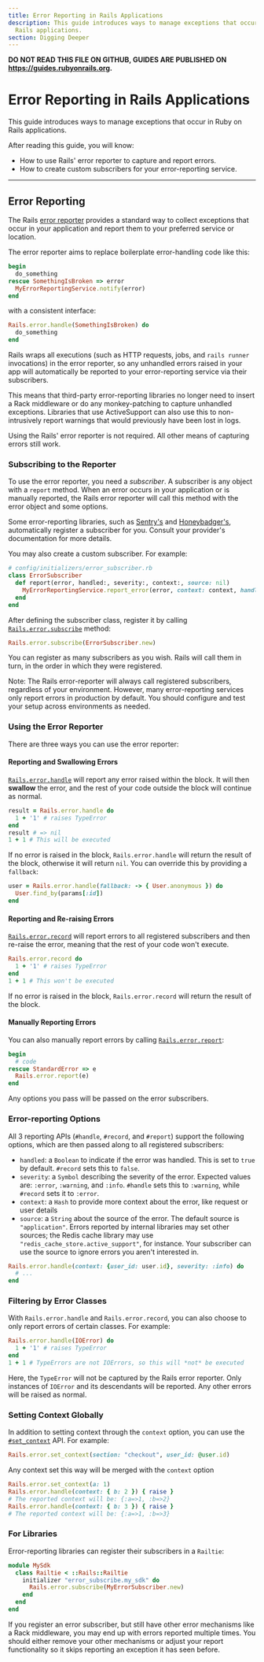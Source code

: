 ```yaml
---
title: Error Reporting in Rails Applications
description: This guide introduces ways to manage exceptions that occur in Ruby on
  Rails applications.
section: Digging Deeper
---
```


**DO NOT READ THIS FILE ON GITHUB, GUIDES ARE PUBLISHED ON https://guides.rubyonrails.org.**

Error Reporting in Rails Applications
========================

This guide introduces ways to manage exceptions that occur in Ruby on Rails applications.

After reading this guide, you will know:

* How to use Rails' error reporter to capture and report errors.
* How to create custom subscribers for your error-reporting service.

--------------------------------------------------------------------------------

Error Reporting
------------------------

The Rails [error reporter](https://api.rubyonrails.org/classes/ActiveSupport/ErrorReporter.html) provides a standard way to collect exceptions that occur in your application and report them to your preferred service or location.

The error reporter aims to replace boilerplate error-handling code like this:

```ruby
begin
  do_something
rescue SomethingIsBroken => error
  MyErrorReportingService.notify(error)
end
```

with a consistent interface:

```ruby
Rails.error.handle(SomethingIsBroken) do
  do_something
end
```

Rails wraps all executions (such as HTTP requests, jobs, and `rails runner` invocations) in the error reporter, so any unhandled errors raised in your app will automatically be reported to your error-reporting service via their subscribers.

This means that third-party error-reporting libraries no longer need to insert a Rack middleware or do any monkey-patching to capture unhandled exceptions. Libraries that use ActiveSupport can also use this to non-intrusively report warnings that would previously have been lost in logs.

Using the Rails' error reporter is not required. All other means of capturing errors still work.

### Subscribing to the Reporter

To use the error reporter, you need a _subscriber_. A subscriber is any object with a `report` method. When an error occurs in your application or is manually reported, the Rails error reporter will call this method with the error object and some options.

Some error-reporting libraries, such as [Sentry's](https://github.com/getsentry/sentry-ruby/blob/e18ce4b6dcce2ebd37778c1e96164684a1e9ebfc/sentry-rails/lib/sentry/rails/error_subscriber.rb) and [Honeybadger's](https://docs.honeybadger.io/lib/ruby/integration-guides/rails-exception-tracking/), automatically register a subscriber for you. Consult your provider's documentation for more details.

You may also create a custom subscriber. For example:

```ruby
# config/initializers/error_subscriber.rb
class ErrorSubscriber
  def report(error, handled:, severity:, context:, source: nil)
    MyErrorReportingService.report_error(error, context: context, handled: handled, level: severity)
  end
end
```

After defining the subscriber class, register it by calling [`Rails.error.subscribe`](https://api.rubyonrails.org/classes/ActiveSupport/ErrorReporter.html#method-i-subscribe) method:

```ruby
Rails.error.subscribe(ErrorSubscriber.new)
```

You can register as many subscribers as you wish. Rails will call them in turn, in the order in which they were registered.

Note: The Rails error-reporter will always call registered subscribers, regardless of your environment. However, many error-reporting services only report errors in production by default. You should configure and test your setup across environments as needed.

### Using the Error Reporter

There are three ways you can use the error reporter:

#### Reporting and Swallowing Errors
[`Rails.error.handle`](https://api.rubyonrails.org/classes/ActiveSupport/ErrorReporter.html#method-i-handle) will report any error raised within the block. It will then **swallow** the error, and the rest of your code outside the block will continue as normal.

```ruby
result = Rails.error.handle do
  1 + '1' # raises TypeError
end
result # => nil
1 + 1 # This will be executed
```

If no error is raised in the block, `Rails.error.handle` will return the result of the block, otherwise it will return `nil`. You can override this by providing a `fallback`:

```ruby
user = Rails.error.handle(fallback: -> { User.anonymous }) do
  User.find_by(params[:id])
end
```

#### Reporting and Re-raising Errors
[`Rails.error.record`](https://api.rubyonrails.org/classes/ActiveSupport/ErrorReporter.html#method-i-record) will report errors to all registered subscribers and then re-raise the error, meaning that the rest of your code won't execute.

```ruby
Rails.error.record do
  1 + '1' # raises TypeError
end
1 + 1 # This won't be executed
```

If no error is raised in the block, `Rails.error.record` will return the result of the block.

#### Manually Reporting Errors
You can also manually report errors by calling [`Rails.error.report`](https://api.rubyonrails.org/classes/ActiveSupport/ErrorReporter.html#method-i-report):

```ruby
begin
  # code
rescue StandardError => e
  Rails.error.report(e)
end
```

Any options you pass will be passed on the error subscribers.

### Error-reporting Options

All 3 reporting APIs (`#handle`, `#record`, and `#report`) support the following options, which are then passed along to all registered subscribers:

- `handled`: a `Boolean` to indicate if the error was handled. This is set to `true` by default. `#record` sets this to `false`.
- `severity`: a `Symbol` describing the severity of the error. Expected values are: `:error`, `:warning`, and `:info`. `#handle` sets this to `:warning`, while `#record` sets it to `:error`.
- `context`: a `Hash` to provide more context about the error, like request or user details
- `source`: a `String` about the source of the error. The default source is `"application"`. Errors reported by internal libraries may set other sources; the Redis cache library may use `"redis_cache_store.active_support"`, for instance. Your subscriber can use the source to ignore errors you aren't interested in.

```ruby
Rails.error.handle(context: {user_id: user.id}, severity: :info) do
  # ...
end
```

### Filtering by Error Classes

With `Rails.error.handle` and `Rails.error.record`, you can also choose to only report errors of certain classes. For example:

```ruby
Rails.error.handle(IOError) do
  1 + '1' # raises TypeError
end
1 + 1 # TypeErrors are not IOErrors, so this will *not* be executed
```

Here, the `TypeError` will not be captured by the Rails error reporter. Only instances of  `IOError` and its descendants will be reported. Any other errors will be raised as normal.

### Setting Context Globally

In addition to setting context through the `context` option, you can use the [`#set_context`](https://api.rubyonrails.org/classes/ActiveSupport/ErrorReporter.html#method-i-set_context) API. For example:

```ruby
Rails.error.set_context(section: "checkout", user_id: @user.id)
```

Any context set this way will be merged with the `context` option

```ruby
Rails.error.set_context(a: 1)
Rails.error.handle(context: { b: 2 }) { raise }
# The reported context will be: {:a=>1, :b=>2}
Rails.error.handle(context: { b: 3 }) { raise }
# The reported context will be: {:a=>1, :b=>3}
```

### For Libraries

Error-reporting libraries can register their subscribers in a `Railtie`:

```ruby
module MySdk
  class Railtie < ::Rails::Railtie
    initializer "error_subscribe.my_sdk" do
      Rails.error.subscribe(MyErrorSubscriber.new)
    end
  end
end
```

If you register an error subscriber, but still have other error mechanisms like a Rack middleware, you may end up with errors reported multiple times. You should either remove your other mechanisms or adjust your report functionality so it skips reporting an exception it has seen before.
